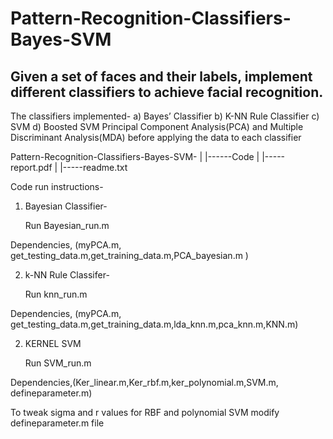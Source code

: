 # Pattern-Recognition-Classifiers-Bayes-SVM
## Given a set of faces and their labels, implement different classifiers to achieve facial recognition.
The classifiers implemented- a) Bayes’ Classifier
                             b) K-NN Rule Classifier
                             c) SVM
                             d) Boosted SVM
 Principal Component Analysis(PCA) and Multiple Discriminant Analysis(MDA) before applying the data to each classifier


Pattern-Recognition-Classifiers-Bayes-SVM-
  |
  |------Code
  |
  |-----report.pdf
  |
  |-----readme.txt


Code run instructions-

1) Bayesian Classifier-

	Run Bayesian_run.m

Dependencies, (myPCA.m, get_testing_data.m,get_training_data.m,PCA_bayesian.m
)

2) k-NN Rule Classifer-

	Run 	knn_run.m

Dependencies, (myPCA.m, get_testing_data.m,get_training_data.m,lda_knn.m,pca_knn.m,KNN.m)

2) KERNEL SVM

	Run SVM_run.m

Dependencies,(Ker_linear.m,Ker_rbf.m,ker_polynomial.m,SVM.m, defineparameter.m)

To tweak sigma and r values for RBF and polynomial SVM modify defineparameter.m file
